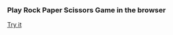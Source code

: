 ### Play Rock Paper Scissors Game in the browser

[Try it](https://katsuragawaa.github.io/rock-paper-scissors/)
